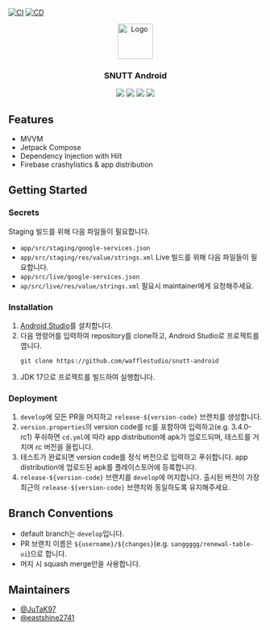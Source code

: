 [![CI](https://github.com/wafflestudio/SNUTT-android/actions/workflows/ci.yml/badge.svg)](https://github.com/wafflestudio/SNUTT-android/actions/workflows/ci.yml)
[![CD](https://github.com/wafflestudio/SNUTT-android/actions/workflows/cd.yml/badge.svg)](https://github.com/wafflestudio/SNUTT-android/actions/workflows/cd.yml)
<div align="center">
  <a href="https://github.com/wafflestudio/snutt-ios">
    <img src="https://user-images.githubusercontent.com/33917774/199519767-60590904-b15a-4464-ab21-e3a424649d5c.svg" alt="Logo" width="70" height="70">
  </a>
  <h3 align="center">SNUTT Android</h3>
  <p align="center">
    <img src="https://img.shields.io/badge/Android-3DDC84?style=for-the-badge&logo=android&logoColor=white" />
    <img src="https://img.shields.io/badge/Kotlin-B125EA?style=for-the-badge&logo=kotlin&logoColor=white" />
    <img src="https://img.shields.io/badge/firebase-ffca28?style=for-the-badge&logo=firebase&logoColor=black" />
    <img src="https://img.shields.io/badge/GitHub_Actions-2088FF?style=for-the-badge&logo=github-actions&logoColor=white" />
  </p>
</div>

## Features
- MVVM
- Jetpack Compose
- Dependency Injection with Hilt
- Firebase crashylistics & app distribution

## Getting Started
### Secrets
Staging 빌드를 위해 다음 파일들이 필요합니다.
  - `app/src/staging/google-services.json`
  - `app/src/staging/res/value/strings.xml`
Live 빌드를 위해 다음 파일들이 필요합니다.
  - `app/src/live/google-services.json`
  - `ap/src/live/res/value/strings.xml`
필요시 maintainer에게 요청해주세요.

### Installation
1. [Android Studio](https://developer.android.com/studio)를 설치합니다.
2. 다음 명령어를 입력하여 repository를 clone하고, Android Studio로 프로젝트를 엽니다.
   ```
   git clone https://github.com/wafflestudio/snutt-android
   ```
4. JDK 17으로 프로젝트를 빌드하여 실행합니다.
### Deployment
1. `develop`에 모든 PR을 머지하고 `release-${version-code}` 브랜치를 생성합니다.
2. `version.properties`의 version code를 rc를 포함하여 입력하고(e.g. 3.4.0-rc1) 푸쉬하면 `cd.yml`에 따라 app distribution에 apk가 업로드되며, 테스트를 거치며 rc 버전을 올립니다.
3. 테스트가 완료되면 version code를 정식 버전으로 입력하고 푸쉬합니다. app distribution에 업로드된 apk를 플레이스토어에 등록합니다.
4. `release-${version-code}` 브랜치를 `develop`에 머지합니다. 출시된 버전이 가장 최근의 `release-${version-code}` 브랜치와 동일하도록 유지해주세요.

## Branch Conventions
- default branch는 `develop`입니다.
- PR 브랜치 이름은 `${username}/${changes}`(e.g. `sanggggg/renewal-table-ui`)으로 합니다.
- 머지 시 squash merge만을 사용합니다.

## Maintainers
- [@JuTaK97](https://github.com/JuTak97)
- [@eastshine2741](https://github.com/eastshine2741)

